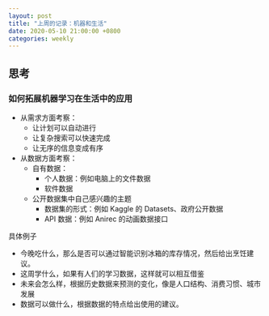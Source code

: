 ```yaml
---
layout: post
title: "上周的记录：机器和生活"
date: 2020-05-10 21:00:00 +0800
categories: weekly
---
```


## 思考

### 如何拓展机器学习在生活中的应用

- 从需求方面考察：
  - 让计划可以自动进行
  - 让复杂搜索可以快速完成
  - 让无序的信息变成有序
- 从数据方面考察：
  - 自有数据：
    - 个人数据：例如电脑上的文件数据
    - 软件数据
  - 公开数据集中自己感兴趣的主题
    - 数据集的形式：例如 Kaggle 的 Datasets、政府公开数据
    - API 数据：例如 Anirec 的动画数据接口

具体例子

- 今晚吃什么，那么是否可以通过智能识别冰箱的库存情况，然后给出烹饪建议。
- 这周学什么，如果有人们的学习数据，这样就可以相互借鉴
- 未来会怎么样，根据历史数据来预测的变化，像是人口结构、消费习惯、城市发展
- 数据可以做什么，根据数据的特点给出使用的建议。
